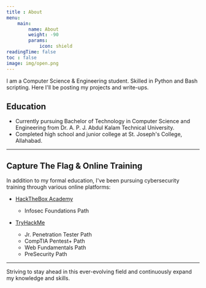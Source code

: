 ```yaml
---
title : About
menu: 
    main:
        name: About
        weight: -90
        params:
            icon: shield
readingTime: false
toc : false
image: img/open.png
---
```

I am a Computer Science & Engineering student. Skilled in Python and Bash scripting. Here I'll be posting my projects and write-ups.


## Education
- Currently pursuing Bachelor of Technology in Computer Science and Engineering from Dr. A. P. J. Abdul Kalam Technical University.
- Completed high school and junior college at St. Joseph's College, Allahabad.

---

## Capture The Flag & Online Training
In addition to my formal education, I've been pursuing cybersecurity training through various online platforms:


- [HackTheBox Academy](transcript.pdf)
    - Infosec Foundations Path

- [TryHackMe](https://www.tryhackme.com/p/samad1)
    - Jr. Penetration Tester Path
    - CompTIA Pentest+ Path
    - Web Fundamentals Path
    - PreSecurity Path
---

Striving to stay ahead in this ever-evolving field and continuously expand my knowledge and skills.
